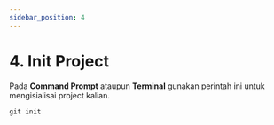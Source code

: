 ```yaml
---
sidebar_position: 4
---
```



# 4. Init Project

Pada **Command Prompt** ataupun **Terminal** gunakan perintah ini untuk mengisialisai project kalian.

```shell
git init
```